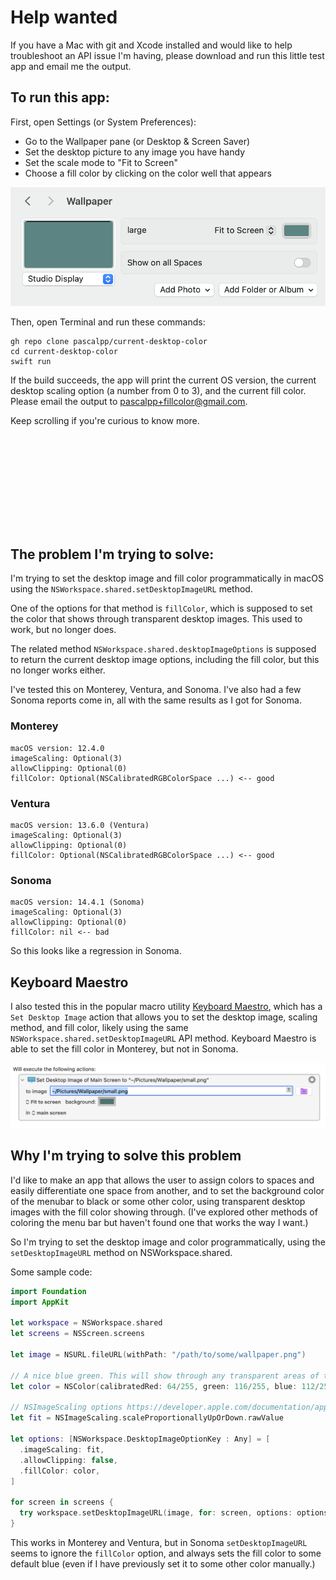 # Help wanted

If you have a Mac with git and Xcode installed and would like to help troubleshoot an API issue I'm having, please download and run this little test app and email me the output.

## To run this app:

First, open Settings (or System Preferences):

- Go to the Wallpaper pane (or Desktop & Screen Saver)
- Set the desktop picture to any image you have handy
- Set the scale mode to "Fit to Screen"
- Choose a fill color by clicking on the color well that appears

![Wallpaper Settings Pane](./images/wallpaper.png)

Then, open Terminal and run these commands:

```
gh repo clone pascalpp/current-desktop-color
cd current-desktop-color
swift run
```

If the build succeeds, the app will print the current OS version, the current desktop scaling option (a number from 0 to 3), and the current fill color. Please email the output to pascalpp+fillcolor@gmail.com.

Keep scrolling if you're curious to know more.

<table height="150"></table>

## The problem I'm trying to solve:

I'm trying to set the desktop image and fill color programmatically in macOS using the `NSWorkspace.shared.setDesktopImageURL` method.

One of the options for that method is `fillColor`, which is supposed to set the color that shows through transparent desktop images. This used to work, but no longer does.

The related method `NSWorkspace.shared.desktopImageOptions` is supposed to return the current desktop image options, including the fill color, but this no longer works either.

I've tested this on Monterey, Ventura, and Sonoma. I've also had a few Sonoma reports come in, all with the same results as I got for Sonoma.

### Monterey

```
macOS version: 12.4.0
imageScaling: Optional(3)
allowClipping: Optional(0)
fillColor: Optional(NSCalibratedRGBColorSpace ...) <-- good
```

### Ventura

```
macOS version: 13.6.0 (Ventura)
imageScaling: Optional(3)
allowClipping: Optional(0)
fillColor: Optional(NSCalibratedRGBColorSpace ...) <-- good
```

### Sonoma

```
macOS version: 14.4.1 (Sonoma)
imageScaling: Optional(3)
allowClipping: Optional(0)
fillColor: nil <-- bad
```

So this looks like a regression in Sonoma.

## Keyboard Maestro

I also tested this in the popular macro utility [Keyboard Maestro](https://www.keyboardmaestro.com), which has a `Set Desktop Image` action that allows you to set the desktop image, scaling method, and fill color, likely using the same `NSWorkspace.shared.setDesktopImageURL` API method. Keyboard Maestro is able to set the fill color in Monterey, but not in Sonoma.

![Keyboard Maestro](images/keyboard-maestro.png)

## Why I'm trying to solve this problem

I'd like to make an app that allows the user to assign colors to spaces and easily differentiate one space from another, and to set the background color of the menubar to black or some other color, using transparent desktop images with the fill color showing through. (I've explored other methods of coloring the menu bar but haven't found one that works the way I want.)

So I'm trying to set the desktop image and color programmatically, using the `setDesktopImageURL` method on NSWorkspace.shared.

Some sample code:

```swift
import Foundation
import AppKit

let workspace = NSWorkspace.shared
let screens = NSScreen.screens

let image = NSURL.fileURL(withPath: "/path/to/some/wallpaper.png")

// A nice blue green. This will show through any transparent areas of the image
let color = NSColor(calibratedRed: 64/255, green: 116/255, blue: 112/255, alpha: 1.0)

// NSImageScaling options https://developer.apple.com/documentation/appkit/nsimagescaling
let fit = NSImageScaling.scaleProportionallyUpOrDown.rawValue

let options: [NSWorkspace.DesktopImageOptionKey : Any] = [
  .imageScaling: fit,
  .allowClipping: false,
  .fillColor: color,
]

for screen in screens {
  try workspace.setDesktopImageURL(image, for: screen, options: options)
}
```

This works in Monterey and Ventura, but in Sonoma `setDesktopImageURL` seems to ignore the `fillColor` option, and always sets the fill color to some default blue (even if I have previously set it to some other color manually.)
